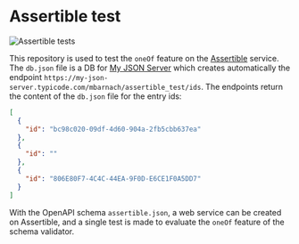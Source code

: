 # Assertible test

![Assertible tests](https://github.com/mbarnach/assertible_test/workflows/.github/workflows/main.yml/badge.svg)

This repository is used to test the `oneOf` feature on the [Assertible](https://assertible.com/) service.
The `db.json` file is a DB for [My JSON Server](https://my-json-server.typicode.com/) which creates automatically the endpoint `https://my-json-server.typicode.com/mbarnach/assertible_test/ids`.
The endpoints return the content of the `db.json` file for the entry ids:
```json
[
  {
    "id": "bc98c020-09df-4d60-904a-2fb5cbb637ea"
  },
  {
    "id": ""
  },
  {
    "id": "806E80F7-4C4C-44EA-9F0D-E6CE1F0A5DD7"
  }
]
```

With the OpenAPI schema `assertible.json`, a web service can be created on Assertible, and a single test is made to evaluate the `oneOf` feature of the schema validator.
